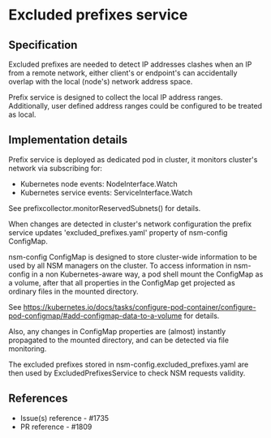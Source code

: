 Excluded prefixes service
============================

Specification
-------------

Excluded prefixes are needed to detect IP addresses clashes when an IP from a remote network, 
either client's or endpoint's can accidentally overlap with the local (node's) network address space.

Prefix service is designed to collect the local IP address ranges. Additionally, user defined
address ranges could be configured to be treated as local.  

Implementation details
---------------------------------

Prefix service is deployed as dedicated pod in cluster, it monitors cluster's network via subscribing for:
* Kubernetes node events: NodeInterface.Watch
* Kubernetes service events: ServiceInterface.Watch

See prefixcollector.monitorReservedSubnets() for details.

 When changes are detected in cluster's network configuration the prefix service updates 
 'excluded_prefixes.yaml' property of nsm-config ConfigMap. 

nsm-config ConfigMap is designed to store cluster-wide information to be used by 
all NSM managers on the cluster. To access information in nsm-config in a 
non Kubernetes-aware way, a pod shell mount the ConfigMap as a volume, after that all properties 
in the ConfigMap get projected as ordinary files in the mounted directory. 

See https://kubernetes.io/docs/tasks/configure-pod-container/configure-pod-configmap/#add-configmap-data-to-a-volume for details.

Also, any changes in ConfigMap properties are (almost) instantly propagated to the 
mounted directory, and can be detected via file monitoring.

The excluded prefixes stored in nsm-config.excluded_prefixes.yaml are then used by 
ExcludedPrefixesService to check NSM requests validity.


References
----------

* Issue(s) reference - #1735
* PR reference - #1809
